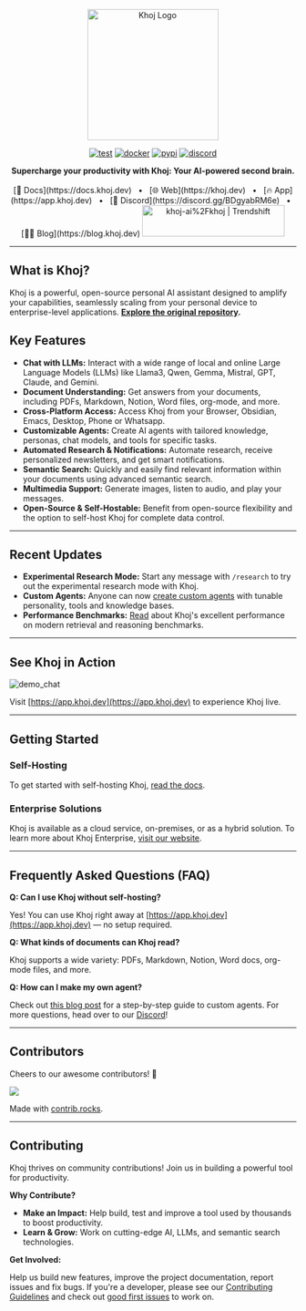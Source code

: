 <p align="center">
  <img src="https://assets.khoj.dev/khoj-logo-sideways-1200x540.png" width="230" alt="Khoj Logo">
</p>

<div align="center">

[![test](https://github.com/khoj-ai/khoj/actions/workflows/test.yml/badge.svg)](https://github.com/khoj-ai/khoj/actions/workflows/test.yml)
[![docker](https://github.com/khoj-ai/khoj/actions/workflows/dockerize.yml/badge.svg)](https://github.com/khoj-ai/khoj/pkgs/container/khoj)
[![pypi](https://github.com/khoj-ai/khoj/actions/workflows/pypi.yml/badge.svg)](https://pypi.org/project/khoj/)
[![discord](https://img.shields.io/discord/1112065956647284756?style=plastic&label=discord)](https://discord.gg/BDgyabRM6e)

</div>

<div align="center">
  <b>Supercharge your productivity with Khoj: Your AI-powered second brain.</b>
</div>

<br />

<div align="center">
  [📑 Docs](https://docs.khoj.dev)
  <span>&nbsp;&nbsp;•&nbsp;&nbsp;</span>
  [🌐 Web](https://khoj.dev)
  <span>&nbsp;&nbsp;•&nbsp;&nbsp;</span>
  [🔥 App](https://app.khoj.dev)
  <span>&nbsp;&nbsp;•&nbsp;&nbsp;</span>
  [💬 Discord](https://discord.gg/BDgyabRM6e)
  <span>&nbsp;&nbsp;•&nbsp;&nbsp;</span>
  [✍🏽 Blog](https://blog.khoj.dev)

  <a href="https://trendshift.io/repositories/10318" target="_blank">
    <img src="https://trendshift.io/api/badge/repositories/10318" alt="khoj-ai%2Fkhoj | Trendshift" style="width: 250px; height: 55px;" width="250" height="55"/>
  </a>
</div>

***

## What is Khoj?

Khoj is a powerful, open-source personal AI assistant designed to amplify your capabilities, seamlessly scaling from your personal device to enterprise-level applications.  **[Explore the original repository](https://github.com/khoj-ai/khoj).**

## Key Features

*   **Chat with LLMs:** Interact with a wide range of local and online Large Language Models (LLMs) like Llama3, Qwen, Gemma, Mistral, GPT, Claude, and Gemini.
*   **Document Understanding:** Get answers from your documents, including PDFs, Markdown, Notion, Word files, org-mode, and more.
*   **Cross-Platform Access:** Access Khoj from your Browser, Obsidian, Emacs, Desktop, Phone or Whatsapp.
*   **Customizable Agents:** Create AI agents with tailored knowledge, personas, chat models, and tools for specific tasks.
*   **Automated Research & Notifications:** Automate research, receive personalized newsletters, and get smart notifications.
*   **Semantic Search:** Quickly and easily find relevant information within your documents using advanced semantic search.
*   **Multimedia Support:** Generate images, listen to audio, and play your messages.
*   **Open-Source & Self-Hostable:** Benefit from open-source flexibility and the option to self-host Khoj for complete data control.

***

## Recent Updates

*   **Experimental Research Mode:** Start any message with `/research` to try out the experimental research mode with Khoj.
*   **Custom Agents:**  Anyone can now [create custom agents](https://blog.khoj.dev/posts/create-agents-on-khoj/) with tunable personality, tools and knowledge bases.
*   **Performance Benchmarks:**  [Read](https://blog.khoj.dev/posts/evaluate-khoj-quality/) about Khoj's excellent performance on modern retrieval and reasoning benchmarks.

***

## See Khoj in Action

![demo_chat](https://github.com/khoj-ai/khoj/blob/master/documentation/assets/img/quadratic_equation_khoj_web.gif?raw=true)

Visit [https://app.khoj.dev](https://app.khoj.dev) to experience Khoj live.

***

## Getting Started

### Self-Hosting

To get started with self-hosting Khoj, [read the docs](https://docs.khoj.dev/get-started/setup).

### Enterprise Solutions

Khoj is available as a cloud service, on-premises, or as a hybrid solution. To learn more about Khoj Enterprise, [visit our website](https://khoj.dev/teams).

***

## Frequently Asked Questions (FAQ)

**Q: Can I use Khoj without self-hosting?**

Yes! You can use Khoj right away at [https://app.khoj.dev](https://app.khoj.dev) — no setup required.

**Q: What kinds of documents can Khoj read?**

Khoj supports a wide variety: PDFs, Markdown, Notion, Word docs, org-mode files, and more.

**Q: How can I make my own agent?**

Check out [this blog post](https://blog.khoj.dev/posts/create-agents-on-khoj/) for a step-by-step guide to custom agents.
For more questions, head over to our [Discord](https://discord.gg/BDgyabRM6e)!

***

## Contributors

Cheers to our awesome contributors! 🎉

<a href="https://github.com/khoj-ai/khoj/graphs/contributors">
  <img src="https://contrib.rocks/image?repo=khoj-ai/khoj" />
</a>

Made with [contrib.rocks](https://contrib.rocks).

***

## Contributing

Khoj thrives on community contributions! Join us in building a powerful tool for productivity.

**Why Contribute?**

*   **Make an Impact:** Help build, test and improve a tool used by thousands to boost productivity.
*   **Learn & Grow:** Work on cutting-edge AI, LLMs, and semantic search technologies.

**Get Involved:**

Help us build new features, improve the project documentation, report issues and fix bugs. If you're a developer, please see our [Contributing Guidelines](https://docs.khoj.dev/contributing/development) and check out [good first issues](https://github.com/khoj-ai/khoj/contribute) to work on.